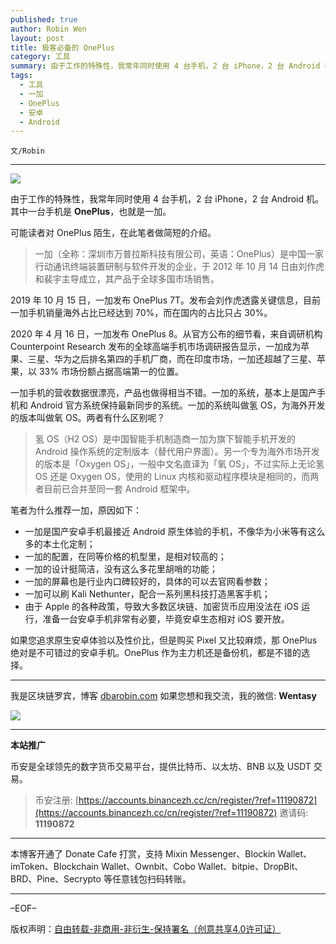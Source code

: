 ```yaml
---
published: true
author: Robin Wen
layout: post
title: 极客必备的 OnePlus
category: 工具
summary: 由于工作的特殊性，我常年同时使用 4 台手机，2 台 iPhone，2 台 Android 机。其中一台手机是 OnePlus，也就是一加。可能读者对 OnePlus 陌生，在此笔者做简短的介绍。一加手机的营收数据很漂亮，产品也做得相当不错。一加的系统，基本上是国产手机和 Android 官方系统保持最新同步的系统。一加的系统叫做氢 OS，为海外开发的版本叫做氧 OS。两者有什么区别呢？如果您追求原生安卓体验以及性价比，但是购买 Pixel 又比较麻烦，那 OnePlus 绝对是不可错过的安卓手机。OnePlus 作为主力机还是备份机，都是不错的选择。
tags:
  - 工具
  - 一加
  - OnePlus
  - 安卓
  - Android
---
```


`文/Robin`

***

![](https://cdn.dbarobin.com/lxaz7t8.png)

由于工作的特殊性，我常年同时使用 4 台手机，2 台 iPhone，2 台 Android 机。其中一台手机是 **OnePlus**，也就是一加。

可能读者对 OnePlus 陌生，在此笔者做简短的介绍。

> 一加（全称：深圳市万普拉斯科技有限公司，英语：OnePlus）是中国一家行动通讯终端装置研制与软件开发的企业，于 2012 年 10 月 14 日由刘作虎和裴宇主导成立，其产品于全球多国市场销售。

2019 年 10 月 15 日，一加发布 OnePlus 7T。发布会刘作虎透露关键信息，目前一加手机销量海外占比已经达到 70%，而在国内的占比只占 30%。

2020 年 4 月 16 日，一加发布 OnePlus 8。从官方公布的细节看，来自调研机构 Counterpoint Research 发布的全球高端手机市场调研报告显示，一加成为苹果、三星、华为之后排名第四的手机厂商，而在印度市场，一加还超越了三星、苹果，以 33% 市场份额占据高端第一的位置。

一加手机的营收数据很漂亮，产品也做得相当不错。一加的系统，基本上是国产手机和 Android 官方系统保持最新同步的系统。一加的系统叫做氢 OS，为海外开发的版本叫做氧 OS。两者有什么区别呢？

> 氢 OS（H2 OS）是中国智能手机制造商一加为旗下智能手机开发的 Android 操作系统的定制版本（替代用户界面）。另一个专为海外市场开发的版本是「Oxygen OS」，一般中文名直译为「氧 OS」，不过实际上无论氢 OS 还是 Oxygen OS，使用的 Linux 内核和驱动程序模块是相同的，而两者目前已合并至同一套 Android 框架中。

笔者为什么推荐一加，原因如下：

* 一加是国产安卓手机最接近 Android 原生体验的手机，不像华为小米等有这么多的本土化定制；
* 一加的配置，在同等价格的机型里，是相对较高的；
* 一加的设计挺简洁，没有这么多花里胡哨的功能；
* 一加的屏幕也是行业内口碑较好的，具体的可以去官网看参数；
* 一加可以刷 Kali Nethunter，配合一系列黑科技打造黑客手机；
* 由于 Apple 的各种政策，导致大多数区块链、加密货币应用没法在 iOS 运行，准备一台安卓手机非常有必要，毕竟安卓生态相对 iOS 要开放。

如果您追求原生安卓体验以及性价比，但是购买 Pixel 又比较麻烦，那 OnePlus 绝对是不可错过的安卓手机。OnePlus 作为主力机还是备份机，都是不错的选择。

***

我是区块链罗宾，博客 [dbarobin.com](https://dbarobin.com/)
如果您想和我交流，我的微信: **Wentasy**

![](https://cdn.dbarobin.com/v4yywe2.png)

***

**本站推广**

币安是全球领先的数字货币交易平台，提供比特币、以太坊、BNB 以及 USDT 交易。

> 币安注册: [https://accounts.binancezh.cc/cn/register/?ref=11190872](https://accounts.binancezh.cc/cn/register/?ref=11190872)
> 邀请码: **11190872**

***

本博客开通了 Donate Cafe 打赏，支持 Mixin Messenger、Blockin Wallet、imToken、Blockchain Wallet、Ownbit、Cobo Wallet、bitpie、DropBit、BRD、Pine、Secrypto 等任意钱包扫码转账。

<center>
    <div class="--donate-button"
         data-button-id="f8b9df0d-af9a-460d-8258-d3f435445075"
    ></div>
</center>

***

–EOF–

版权声明：[自由转载-非商用-非衍生-保持署名（创意共享4.0许可证）](http://creativecommons.org/licenses/by-nc-nd/4.0/deed.zh)